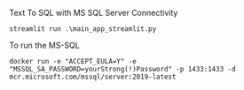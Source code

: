 Text To SQL with MS SQL Server Connectivity

`streamlit run .\main_app_streamlit.py`

To run the MS-SQL

    docker run -e "ACCEPT_EULA=Y" -e "MSSQL_SA_PASSWORD=yourStrong(!)Password" -p 1433:1433 -d mcr.microsoft.com/mssql/server:2019-latest